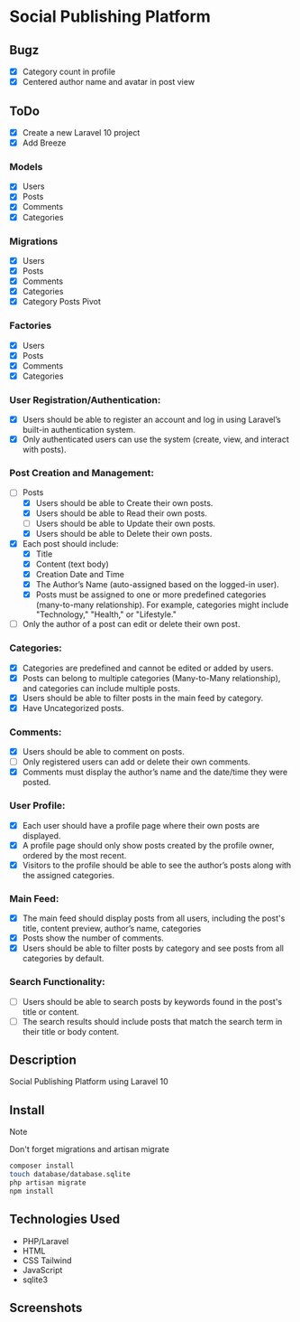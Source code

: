# Social Publishing Platform

## Bugz

- [X] Category count in profile
- [X] Centered author name and avatar in post view

## ToDo

- [X] Create a new Laravel 10 project
- [X] Add Breeze

### Models

- [X] Users
- [X] Posts
- [X] Comments
- [X] Categories

### Migrations

- [X] Users
- [X] Posts
- [X] Comments
- [X] Categories
- [X] Category Posts Pivot

### Factories

- [X] Users
- [X] Posts
- [X] Comments
- [X] Categories

### User Registration/Authentication:

- [X] Users should be able to register an account and log in using Laravel’s built-in authentication
  system.
- [X] Only authenticated users can use the system (create, view, and interact with posts).

### Post Creation and Management:

- [ ] Posts
    - [X] Users should be able to Create their own posts.
    - [X] Users should be able to Read their own posts.
    - [ ] Users should be able to Update their own posts.
    - [X] Users should be able to Delete their own posts.
- [X] Each post should include:
    - [X] Title
    - [X] Content (text body)
    - [X] Creation Date and Time
    - [X] The Author’s Name (auto-assigned based on the logged-in user).
    - [X] Posts must be assigned to one or more predefined categories (many-to-many relationship). For example,
      categories might include "Technology," "Health," or "Lifestyle."
- [ ] Only the author of a post can edit or delete their own post.

### Categories:

- [X] Categories are predefined and cannot be edited or added by users.
- [X] Posts can belong to multiple categories (Many-to-Many relationship), and categories can
  include multiple posts.
- [X] Users should be able to filter posts in the main feed by category.
- [X] Have Uncategorized posts.

### Comments:

- [X] Users should be able to comment on posts.
- [ ] Only registered users can add or delete their own comments.
- [X] Comments must display the author’s name and the date/time they were posted.

### User Profile:

- [X] Each user should have a profile page where their own posts are displayed.
- [X] A profile page should only show posts created by the profile owner, ordered by the most
  recent.
- [X] Visitors to the profile should be able to see the author’s posts along with the assigned
  categories.

### Main Feed:

- [X] The main feed should display posts from all users, including the post's title, content preview,
  author’s name, categories
- [X] Posts show the number of comments.
- [X] Users should be able to filter posts by category and see posts from all categories by default.

### Search Functionality:

- [ ] Users should be able to search posts by keywords found in the post's title or content.
- [ ] The search results should include posts that match the search term in their title or body
  content.

## Description

Social Publishing Platform using Laravel 10

## Install

> [!NOTE]
> Don't forget migrations and artisan migrate

```bash
composer install
touch database/database.sqlite
php artisan migrate
npm install
```

## Technologies Used

- PHP/Laravel
- HTML
- CSS Tailwind
- JavaScript
- sqlite3

## Screenshots

![]()
